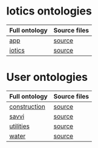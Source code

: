 # Iotics ontologies

| Full ontology | Source files |
| --- | --- |
| [app](app) | [source](iotics/app) |
| [iotics](iotics) | [source](iotics/iotics) |


# User ontologies

| Full ontology | Source files |
| --- | --- |
| [construction](construction) | [source](3rd/construction) |
| [savvi](savvi) | [source](3rd/savvi) |
| [utilities](utilities) | [source](3rd/utilities) |
| [water](water) | [source](3rd/water) |


